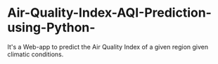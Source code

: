 # Air-Quality-Index-AQI-Prediction-using-Python-
It's a Web-app to predict the Air Quality Index of a given region given climatic conditions.

